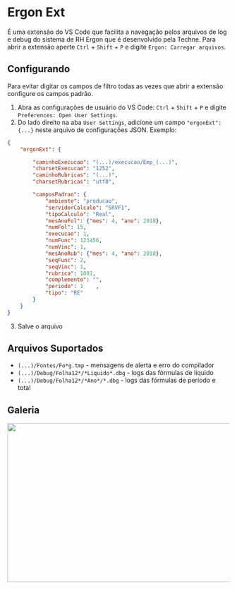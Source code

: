 # Ergon Ext
É uma extensão do VS Code que facilita a navegação pelos arquivos de log e debug do sistema de RH Ergon que é desenvolvido pela Techne.
Para abrir a extensão aperte `Ctrl` + `Shift` + `P` e digite `Ergon: Carregar arquivos`.

## Configurando
Para evitar digitar os campos de filtro todas as vezes que abrir a extensão configure os campos padrão.

1. Abra as configurações de usuário do VS Code: `Ctrl` + `Shift` + `P` e digite `Preferences: Open User Settings`.
2. Do lado direito na aba `User Settings`, adicione um campo `"ergonExt": {...}` neste arquivo de configurações JSON. Exemplo:

```json
{
    "ergonExt": {

        "caminhoExecucao": "(...)/execucao/Emp_(...)",
        "charsetExecucao": "1252",
        "caminhoRubricas": "(...)",
        "charsetRubricas": "utf8",

        "camposPadrao": {
            "ambiente": "producao",
            "servidorCalculo": "SRVF1",
            "tipoCalculo": "Real",
            "mesAnoFol": {"mes": 4, "ano": 2018},
            "numFol": 15,
            "execucao": 1,
            "numFunc": 123456,
            "numVinc": 1,
            "mesAnoRub": {"mes": 4, "ano": 2018},
            "seqFunc": 2,
            "seqVinc": 1,
            "rubrica": 1001,
            "complemento": "",
            "periodo": 1    ,
            "tipo": "RE"
        }
    }
}
```
3. Salve o arquivo

## Arquivos Suportados
* `(...)/Fontes/Fo*g.tmp` - mensagens de alerta e erro do compilador
* `(...)/Debug/Folha12*/*Liquido*.dbg` - logs das fórmulas de líquido
* `(...)/Debug/Folha12*/*Ano*/*.dbg` - logs das fórmulas de período e total

## Galeria

<img src="https://user-images.githubusercontent.com/1520962/43740025-70ede060-99a0-11e8-9907-42a959d475c5.png" width="640" height="360">
